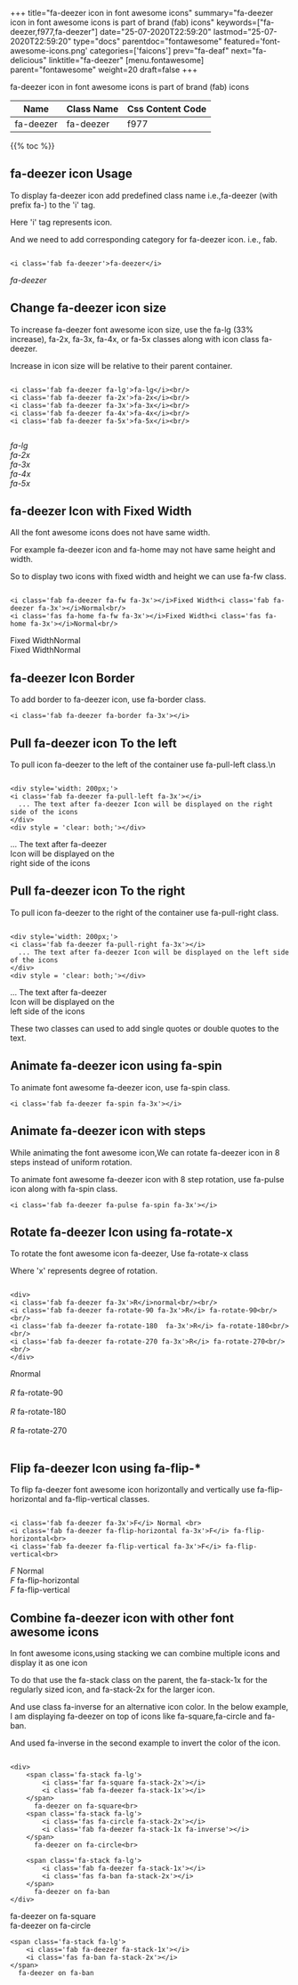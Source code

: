 +++
title="fa-deezer icon in font awesome icons"
summary="fa-deezer icon in font awesome icons is part of brand (fab) icons"
keywords=["fa-deezer,f977,fa-deezer"]
date="25-07-2020T22:59:20"
lastmod="25-07-2020T22:59:20"
type="docs"
parentdoc="fontawesome"
featured='font-awesome-icons.png'
categories=['faicons']
prev="fa-deaf"
next="fa-delicious"
linktitle="fa-deezer"
[menu.fontawesome]
parent="fontawesome"
weight=20
draft=false
+++


fa-deezer icon in font awesome icons is part of brand (fab) icons

<div class='table-responsive'><table class='table'><thead><tr><th>Name</th><th>Class Name</th><th>Css Content Code</th></tr></thead><tbody><tr><td>fa-deezer</td><td>fa-deezer</td><td>f977</td></tr></tbody></table></div>


{{% toc %}}


## fa-deezer icon Usage

To display fa-deezer icon add predefined class name i.e.,fa-deezer (with prefix fa-) to the 'i' tag.

Here 'i' tag represents icon.

And we need to add corresponding category for fa-deezer icon. i.e., fab.


```

<i class='fab fa-deezer'>fa-deezer</i>
```

<i class='fab fa-deezer'>fa-deezer</i>




## Change fa-deezer icon size
To increase fa-deezer font awesome icon size, use the fa-lg (33% increase), fa-2x, fa-3x, fa-4x, or fa-5x classes along with icon class fa-deezer.

Increase in icon size will be relative to their parent container. 

```

<i class='fab fa-deezer fa-lg'>fa-lg</i><br/>
<i class='fab fa-deezer fa-2x'>fa-2x</i><br/>
<i class='fab fa-deezer fa-3x'>fa-3x</i><br/>
<i class='fab fa-deezer fa-4x'>fa-4x</i><br/>
<i class='fab fa-deezer fa-5x'>fa-5x</i><br/>
            
```

<i class='fab fa-deezer fa-lg'>fa-lg</i><br/>
<i class='fab fa-deezer fa-2x'>fa-2x</i><br/>
<i class='fab fa-deezer fa-3x'>fa-3x</i><br/>
<i class='fab fa-deezer fa-4x'>fa-4x</i><br/>
<i class='fab fa-deezer fa-5x'>fa-5x</i><br/>
            



## fa-deezer Icon with Fixed Width 

All the font awesome icons does not have same width.

For example fa-deezer icon and fa-home may not have same height and width.

So to display two icons with fixed width and height we can use fa-fw class.


```

<i class='fab fa-deezer fa-fw fa-3x'></i>Fixed Width<i class='fab fa-deezer fa-3x'></i>Normal<br/>
<i class='fas fa-home fa-fw fa-3x'></i>Fixed Width<i class='fas fa-home fa-3x'></i>Normal<br/>
```

<i class='fab fa-deezer fa-fw fa-3x'></i>Fixed Width<i class='fab fa-deezer fa-3x'></i>Normal<br/>
<i class='fas fa-home fa-fw fa-3x'></i>Fixed Width<i class='fas fa-home fa-3x'></i>Normal<br/>



## fa-deezer Icon Border 

To add border to fa-deezer icon, use fa-border class.


```
<i class='fab fa-deezer fa-border fa-3x'></i>

```
<i class='fab fa-deezer fa-border fa-3x'></i>





## Pull fa-deezer icon To the left

To pull icon fa-deezer to the left of the container use fa-pull-left class.\n

```

<div style='width: 200px;'>
<i class='fab fa-deezer fa-pull-left fa-3x'></i>
  ... The text after fa-deezer Icon will be displayed on the right side of the icons
</div>
<div style = 'clear: both;'></div>
```

<div style='width: 200px;'>
<i class='fab fa-deezer fa-pull-left fa-3x'></i>
  ... The text after fa-deezer Icon will be displayed on the right side of the icons
</div>
<div style = 'clear: both;'></div>




## Pull fa-deezer icon To the right
To pull icon fa-deezer to the right of the container use fa-pull-right class.

```

<div style='width: 200px;'>
<i class='fab fa-deezer fa-pull-right fa-3x'></i>
  ... The text after fa-deezer Icon will be displayed on the left side of the icons
</div>
<div style = 'clear: both;'></div>
```

<div style='width: 200px;'>
<i class='fab fa-deezer fa-pull-right fa-3x'></i>
  ... The text after fa-deezer Icon will be displayed on the left side of the icons
</div>
<div style = 'clear: both;'></div>

These two classes can used to add single quotes or double quotes to the text.


## Animate fa-deezer icon using fa-spin
To animate font awesome fa-deezer icon, use fa-spin class.

```
<i class='fab fa-deezer fa-spin fa-3x'></i>
```
<i class='fab fa-deezer fa-spin fa-3x'></i>




## Animate fa-deezer icon with steps
While animating the font awesome icon,We can rotate fa-deezer icon in 8 steps instead of uniform rotation.

To animate font awesome fa-deezer icon with 8 step rotation, use fa-pulse icon along with fa-spin class.


```
<i class='fab fa-deezer fa-pulse fa-spin fa-3x'></i>

```
<i class='fab fa-deezer fa-pulse fa-spin fa-3x'></i>





## Rotate fa-deezer Icon using fa-rotate-x
To rotate the font awesome icon fa-deezer, Use fa-rotate-x class

Where 'x' represents degree of rotation.


```

<div>
<i class='fab fa-deezer fa-3x'>R</i>normal<br/><br/>
<i class='fab fa-deezer fa-rotate-90 fa-3x'>R</i> fa-rotate-90<br/><br/> 
<i class='fab fa-deezer fa-rotate-180  fa-3x'>R</i> fa-rotate-180<br/><br/> 
<i class='fab fa-deezer fa-rotate-270 fa-3x'>R</i> fa-rotate-270<br/><br/>
</div>
```

<div>
<i class='fab fa-deezer fa-3x'>R</i>normal<br/><br/>
<i class='fab fa-deezer fa-rotate-90 fa-3x'>R</i> fa-rotate-90<br/><br/> 
<i class='fab fa-deezer fa-rotate-180  fa-3x'>R</i> fa-rotate-180<br/><br/> 
<i class='fab fa-deezer fa-rotate-270 fa-3x'>R</i> fa-rotate-270<br/><br/>
</div>




## Flip fa-deezer Icon using fa-flip-*
To flip fa-deezer font awesome icon horizontally and vertically use fa-flip-horizontal and fa-flip-vertical classes. 

```

<i class='fab fa-deezer fa-3x'>F</i> Normal <br>
<i class='fab fa-deezer fa-flip-horizontal fa-3x'>F</i> fa-flip-horizontal<br>
<i class='fab fa-deezer fa-flip-vertical fa-3x'>F</i> fa-flip-vertical<br>
```

<i class='fab fa-deezer fa-3x'>F</i> Normal <br>
<i class='fab fa-deezer fa-flip-horizontal fa-3x'>F</i> fa-flip-horizontal<br>
<i class='fab fa-deezer fa-flip-vertical fa-3x'>F</i> fa-flip-vertical<br>




## Combine fa-deezer icon with other font awesome icons
In font awesome icons,using stacking we can combine multiple icons and display it as one icon 

To do that use the fa-stack class on the parent, the fa-stack-1x for the regularly sized icon, and fa-stack-2x for the larger icon.

And use class fa-inverse for an alternative icon color. 
In the below example, I am displaying fa-deezer on top of icons like fa-square,fa-circle and fa-ban.

And used fa-inverse in the second example to invert the color of the icon.

```

<div>
    <span class='fa-stack fa-lg'>
        <i class='far fa-square fa-stack-2x'></i>
        <i class='fab fa-deezer fa-stack-1x'></i>
    </span>
      fa-deezer on fa-square<br>
    <span class='fa-stack fa-lg'>
        <i class='fas fa-circle fa-stack-2x'></i>
        <i class='fab fa-deezer fa-stack-1x fa-inverse'></i>
    </span>
      fa-deezer on fa-circle<br>

    <span class='fa-stack fa-lg'>
        <i class='fab fa-deezer fa-stack-1x'></i>
        <i class='fas fa-ban fa-stack-2x'></i>
    </span>
      fa-deezer on fa-ban
</div>
```

<div>
    <span class='fa-stack fa-lg'>
        <i class='far fa-square fa-stack-2x'></i>
        <i class='fab fa-deezer fa-stack-1x'></i>
    </span>
      fa-deezer on fa-square<br>
    <span class='fa-stack fa-lg'>
        <i class='fas fa-circle fa-stack-2x'></i>
        <i class='fab fa-deezer fa-stack-1x fa-inverse'></i>
    </span>
      fa-deezer on fa-circle<br>

    <span class='fa-stack fa-lg'>
        <i class='fab fa-deezer fa-stack-1x'></i>
        <i class='fas fa-ban fa-stack-2x'></i>
    </span>
      fa-deezer on fa-ban
</div>






